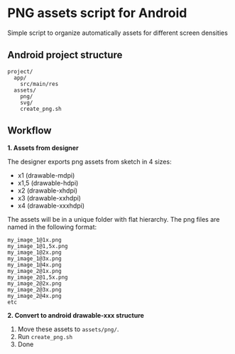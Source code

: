 # PNG assets script for Android

Simple script to organize automatically assets for different screen densities

## Android project structure

```
project/
  app/
    src/main/res
  assets/
    png/
    svg/
    create_png.sh
```


## Workflow

**1. Assets from designer**

The designer exports png assets from sketch in 4 sizes:

* x1 (drawable-mdpi)
* x1,5 (drawable-hdpi)
* x2 (drawable-xhdpi)
* x3 (drawable-xxhdpi)
* x4 (drawable-xxxhdpi)

The assets will be in a unique folder with flat hierarchy. The png files are named in the following format:

```
my_image_1@1x.png
my_image_1@1,5x.png
my_image_1@2x.png
my_image_1@3x.png
my_image_1@4x.png
my_image_2@1x.png
my_image_2@1,5x.png
my_image_2@2x.png
my_image_2@3x.png
my_image_2@4x.png
etc
```

**2. Convert to android drawable-xxx structure**

1. Move these assets to `assets/png/`.
2. Run `create_png.sh`
3. Done
